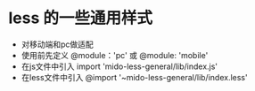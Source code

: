 # less 的一些通用样式
- 对移动端和pc做适配
- 使用前先定义 @module：'pc' 或 @module: 'mobile'
- 在js文件中引入 import 'mido-less-general/lib/index.js'
- 在less文件中引入 @import '~mido-less-general/lib/index.less'